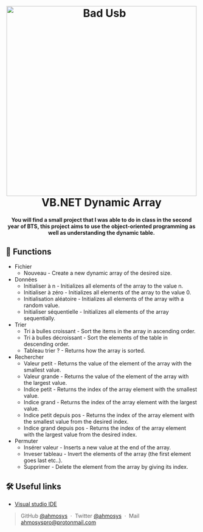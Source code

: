 <h1 align="center">
  <br>
  <a href=(https://amzn.to/32tLg3f"><img src="https://i.postimg.cc/cCXjfWNg/Vb-Dynamic-Array-oty-IA0-SUTG.png" alt="Bad Usb" width="500"></a>
  <br>
  VB.NET Dynamic Array
  <br>
</h1>

<h4 align="center">You will find a small project that I was able to do in class in the second year of BTS, this project aims to use the object-oriented programming as well as understanding the dynamic table.</h4>

## 📃 Functions

- Fichier
  * Nouveau -  Create a new dynamic array of the desired size.
- Données 
  * Initialiser à n - Initializes all elements of the array to the value n.
  * Initialiser à zéro - Initializes all elements of the array to the value 0.
  * Initialisation aléatoire - Initializes all elements of the array with a random value.
  * Initialiser séquentielle - Initializes all elements of the array sequentially.
- Trier
  * Tri à bulles croissant -  Sort the items in the array in ascending order.
  * Tri à bulles décroissant - Sort the elements of the table in descending order.
  * Tableau trier ? - Returns how the array is sorted.
- Rechercher
  * Valeur petit - Returns the value of the element of the array with the smallest value.
  * Valeur grande - Returns the value of the element of the array with the largest value.
  * Indice petit - Returns the index of the array element with the smallest value.
  * Indice grand - Returns the index of the array element with the largest value.
  * Indice petit depuis pos - Returns the index of the array element with the smallest value from the desired index.
  * Indice grand depuis pos - Returns the index of the array element with the largest value from the desired index.
- Permuter
  * Insérer valeur - Inserts a new value at the end of the array.
  * Inveser tableau - Invert the elements of the array (the first element goes last etc..).
  * Supprimer - Delete the element from the array by giving its index.

## 🛠 Useful links

- [Visual studio IDE](https://visualstudio.microsoft.com/fr/)

> GitHub [@ahmosys](https://github.com/ahmosys) &nbsp;&middot;&nbsp;
> Twitter [@ahmosys](https://twitter.com/ahmosys) &nbsp;&middot;&nbsp;
> Mail ahmosyspro@protonmail.com
